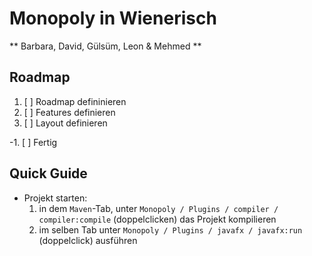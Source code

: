 # Monopoly in Wienerisch
** Barbara, David, Gülsüm, Leon & Mehmed **

## Roadmap
1. [ ] Roadmap defininieren
2. [ ] Features definieren
3. [ ] Layout definieren

-1. [ ] Fertig

## Quick Guide
- Projekt starten:
  1. in dem ```Maven```-Tab, unter ```Monopoly / Plugins / compiler / compiler:compile``` (doppelclicken) das Projekt kompilieren
  2. im selben Tab unter ```Monopoly / Plugins / javafx / javafx:run``` (doppelclick) ausführen

